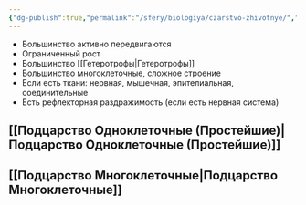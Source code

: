 ```yaml
---
{"dg-publish":true,"permalink":"/sfery/biologiya/czarstvo-zhivotnye/","tags":["Зоология"]}
---
```


- Большинство активно передвигаются 
- Ограниченный рост 
- Большинство [[Гетеротрофы\|Гетеротрофы]] 
- Большинство многоклеточные, сложное строение 
- Если есть ткани: нервная, мышечная, эпителиальная, соединительные 
- Есть рефлекторная раздражимость (если есть нервная система)
## [[Подцарство Одноклеточные (Простейшие)\|Подцарство Одноклеточные (Простейшие)]]
## [[Подцарство Многоклеточные\|Подцарство Многоклеточные]]
